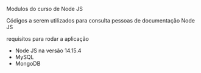 Modulos do curso de Node JS

Códigos a serem utilizados para consulta pessoas de documentação Node JS


requisitos para rodar a aplicação 

- Node JS na versão 14.15.4
- MySQL
- MongoDB